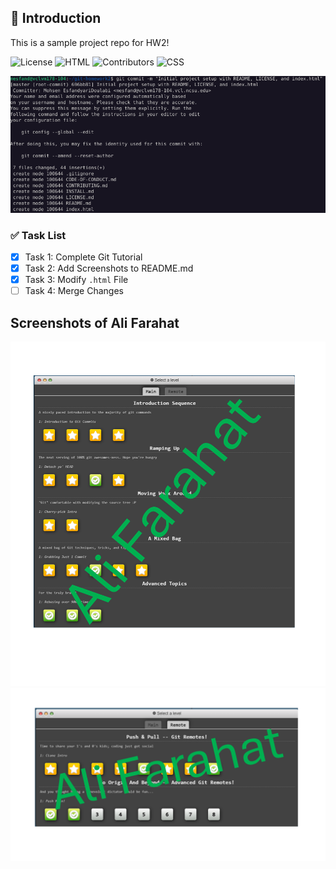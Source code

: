 ## 📝 Introduction
This is a sample project repo for HW2!

![License](https://img.shields.io/badge/License-MIT-green?style=for-the-badge)
![HTML](https://img.shields.io/badge/HTML-239120?style=for-the-badge&logo=html5&logoColor=white)
![Contributors](https://img.shields.io/badge/Contributors-3-blue?style=for-the-badge)
![CSS](https://img.shields.io/badge/CSS-239120?style=for-the-badge&logo=css3&logoColor=white)

![Project Screenshot](images/ss1.png)

### ✅ Task List
- [x] Task 1: Complete Git Tutorial
- [x] Task 2: Add Screenshots to README.md
- [x] Task 3: Modify `.html` File
- [ ] Task 4: Merge Changes

## Screenshots of Ali Farahat
![Git Tutorial Exercises](images/Ali-Picture1.png) 
![Git Tutorial Exercises](images/Ali-Picture2.png)

